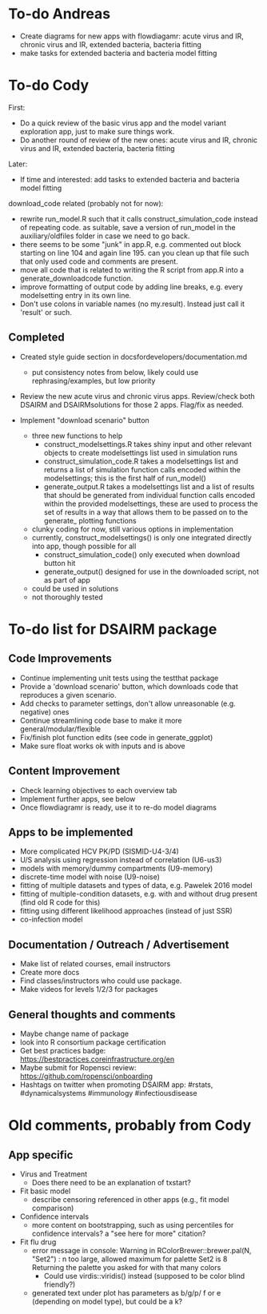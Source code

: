 # To-do Andreas

* Create diagrams for new apps with flowdiagamr: acute virus and IR, chronic virus and IR, extended bacteria, bacteria fitting
* make tasks for extended bacteria and bacteria model fitting


# To-do Cody

First:
* Do a quick review of the basic virus app and the model variant exploration app, just to make sure things work.
* Do another round of review of the new ones: acute virus and IR, chronic virus and IR, extended bacteria, bacteria fitting


Later:
* If time and interested: add tasks to extended bacteria and bacteria model fitting


download_code related (probably not for now):
* rewrite run_model.R such that it calls construct_simulation_code instead of repeating code. as suitable, save a version of run_model in the auxiliary/oldfiles folder in case we need to go back.
* there seems to be some "junk" in app.R, e.g. commented out block starting on line 104 and again line 195. can you clean up that file such that only used code and comments are present.
* move all code that is related to writing the R script from app.R into a generate_downloadcode function. 
* improve formatting of output code by adding line breaks, e.g. every modelsetting entry in its own line. 
* Don't use colons in variable names (no my.result). Instead just call it 'result' or such.



## Completed
* Created style guide section in docsfordevelopers/documentation.md
    + put consistency notes from below, likely could use rephrasing/examples, but low priority
* Review the new acute virus and chronic virus apps. Review/check both DSAIRM and DSAIRMsolutions for those 2 apps. Flag/fix as needed.

* Implement "download scenario" button
    + three new functions to help
        - construct_modelsettings.R takes shiny input and other relevant objects to create modelsettings list used in simulation runs
        - construct_simulation_code.R takes a modelsettings list and returns a list of simulation function calls encoded within the modelsettings; this is the first half of run_model()
        - generate_output.R takes a modelsettings list and a list of results that should be generated from individual function calls encoded within the provided modelsettings, these are used to process the set of results in a way that allows them to be passed on to the generate_ plotting functions
    + clunky coding for now, still various options in implementation
    + currently, construct_modelsettings() is only one integrated directly into app, though possible for all
        - construct_simulation_code() only executed when download button hit
        - generate_output() designed for use in the downloaded script, not as part of app
    + could be used in solutions
    + not thoroughly tested
    



# To-do list for DSAIRM package

## Code Improvements
* Continue implementing unit tests using the testthat package
* Provide a 'download scenario' button, which downloads code that reproduces a given scenario.
* Add checks to parameter settings, don't allow unreasonable (e.g. negative) ones
* Continue streamlining code base to make it more general/modular/flexible
* Fix/finish plot function edits (see code in generate_ggplot)
* Make sure float works ok with inputs and is above

## Content Improvement
* Check learning objectives to each overview tab
* Implement further apps, see below
* Once flowdiagramr is ready, use it to re-do model diagrams


## Apps to be implemented
* More complicated HCV PK/PD (SISMID-U4-3/4)
* U/S analysis using regression instead of correlation (U6-us3)
* models with memory/dummy compartments (U9-memory)
* discrete-time model with noise (U9-noise)
* fitting of multiple datasets and types of data, e.g. Pawelek 2016 model
* fitting of multiple-condition datasets, e.g. with and without drug present (find old R code for this) 
* fitting using different likelihood approaches (instead of just SSR)
* co-infection model

## Documentation / Outreach / Advertisement
* Make list of related courses, email instructors
* Create more docs
* Find classes/instructors who could use package.
* Make videos for levels 1/2/3 for packages 


## General thoughts and comments
* Maybe change name of package
* look into R consortium package certification
* Get best practices badge: https://bestpractices.coreinfrastructure.org/en
* Maybe submit for Ropensci review: https://github.com/ropensci/onboarding
* Hashtags on twitter when promoting DSAIRM app: #rstats, #dynamicalsystems #immunology #infectiousdisease



# Old comments, probably from Cody

## App specific

* Virus and Treatment
  + Does there need to be an explanation of txstart? 
* Fit basic model
  + describe censoring referenced in other apps (e.g., fit model comparison)
* Confidence intervals
  + more content on bootstrapping, such as using percentiles for confidence intervals? a "see here for more" citation?
* Fit flu drug
  + error message in console: Warning in RColorBrewer::brewer.pal(N, "Set2") : n too large, allowed maximum for palette Set2 is 8 Returning the palette you asked for with that many colors
    - Could use virdis::viridis() instead (supposed to be color blind friendly?)
  + generated text under plot has parameters as b/g/p/ f or e (depending on model type), but could be a k?
